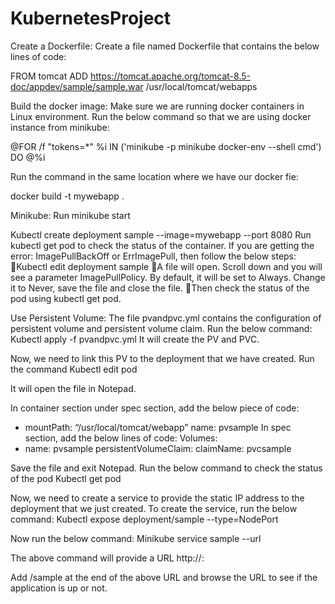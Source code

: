 # KubernetesProject

Create a Dockerfile:
Create a file named Dockerfile that contains the below lines of code:

FROM tomcat
ADD https://tomcat.apache.org/tomcat-8.5-doc/appdev/sample/sample.war /usr/local/tomcat/webapps

Build the docker image:
Make sure we are running docker containers in Linux environment.
Run the below command so that we are using docker instance from minikube:

@FOR /f "tokens=*" %i IN ('minikube -p minikube docker-env --shell cmd') DO @%i

Run the command in the same location where we have our docker fie:

   docker build -t mywebapp .

Minikube:
Run 
minikube start

Kubectl create deployment sample --image=mywebapp --port 8080
Run kubectl get pod to check the status of the container. If you are getting the error: ImagePullBackOff or ErrImagePull, then follow the below steps:
Kubectl edit deployment sample
A file will open. Scroll down and you will see a parameter ImagePullPolicy. By default, it will be set to Always. Change it to Never, save the file and close the file.
Then check the status of the pod using kubectl get pod.

Use Persistent Volume:
The file pvandpvc.yml contains the configuration of persistent volume and persistent volume claim. Run the below command:
   Kubectl apply -f pvandpvc.yml
It will create the PV and PVC.

Now, we need to link this PV to the deployment that we have created.
Run the command 
   Kubectl edit pod <PODNAME>

It will open the file in Notepad. 

In container section under spec section, add the below piece of code:
- mountPath: “/usr/local/tomcat/webapp”
 name: pvsample
In spec section, add the below lines of code:
Volumes:
- name: pvsample
 persistentVolumeClaim:
   claimName: pvcsample


Save the file and exit Notepad. Run the below command to check the status of the pod
Kubectl get pod


Now, we need to create a service to provide the static IP address to the deployment that we just created.
To create the service, run the below command:
Kubectl expose deployment/sample --type=NodePort

Now run the below command:
Minikube service sample --url

The above command will provide a URL http://<IPADDRESS>:<PORT>

Add /sample at the end of the above URL and browse the URL to see if the application is up or not.
